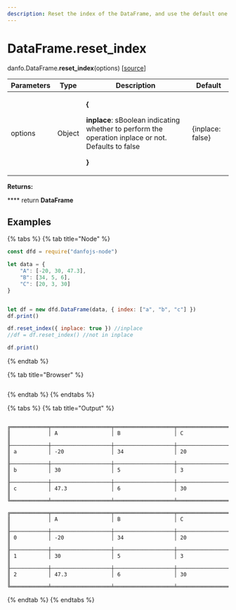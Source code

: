 ```yaml
---
description: Reset the index of the DataFrame, and use the default one instead.
---
```


# DataFrame.reset\_index

danfo.DataFrame.**reset\_index**(options) \[[source](https://github.com/opensource9ja/danfojs/blob/cf5c7ae3a009458e61eedd18d9c9b5b6b10d5276/danfojs/src/core/frame.js#L125)]

| Parameters | Type   | Description                                                                                                                                                                | Default          |
| ---------- | ------ | -------------------------------------------------------------------------------------------------------------------------------------------------------------------------- | ---------------- |
| options    | Object | <p><strong>{</strong> </p><p><strong>inplace</strong>: sBoolean indicating whether to perform the operation inplace or not. Defaults to false</p><p><strong>}</strong></p> | {inplace: false} |

**Returns:**

&#x20;      ****       return **DataFrame**

## **Examples**

{% tabs %}
{% tab title="Node" %}
```javascript
const dfd = require("danfojs-node")

let data = {
    "A": [-20, 30, 47.3],
    "B": [34, 5, 6],
    "C": [20, 3, 30]
}


let df = new dfd.DataFrame(data, { index: ["a", "b", "c"] })
df.print()

df.reset_index({ inplace: true }) //inplace
//df = df.reset_index() //not in inplace

df.print()
```
{% endtab %}

{% tab title="Browser" %}
```
```
{% endtab %}
{% endtabs %}

{% tabs %}
{% tab title="Output" %}
```

╔════════════╤═══════════════════╤═══════════════════╤═══════════════════╗
║            │ A                 │ B                 │ C                 ║
╟────────────┼───────────────────┼───────────────────┼───────────────────╢
║ a          │ -20               │ 34                │ 20                ║
╟────────────┼───────────────────┼───────────────────┼───────────────────╢
║ b          │ 30                │ 5                 │ 3                 ║
╟────────────┼───────────────────┼───────────────────┼───────────────────╢
║ c          │ 47.3              │ 6                 │ 30                ║
╚════════════╧═══════════════════╧═══════════════════╧═══════════════════╝

╔════════════╤═══════════════════╤═══════════════════╤═══════════════════╗
║            │ A                 │ B                 │ C                 ║
╟────────────┼───────────────────┼───────────────────┼───────────────────╢
║ 0          │ -20               │ 34                │ 20                ║
╟────────────┼───────────────────┼───────────────────┼───────────────────╢
║ 1          │ 30                │ 5                 │ 3                 ║
╟────────────┼───────────────────┼───────────────────┼───────────────────╢
║ 2          │ 47.3              │ 6                 │ 30                ║
╚════════════╧═══════════════════╧═══════════════════╧═══════════════════╝

```
{% endtab %}
{% endtabs %}
